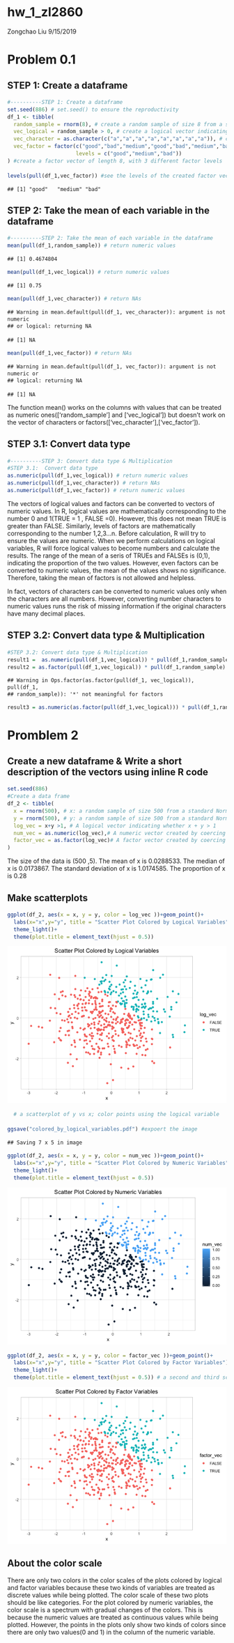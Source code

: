 hw\_1\_zl2860
================
Zongchao Liu
9/15/2019

# Problem 0.1

## STEP 1: Create a dataframe

``` r
#----------STEP 1: Create a dataframe
set.seed(886) # set.seed() to ensure the reproductivity
df_1 <- tibble(
  random_sample = rnorm(8), # create a random sample of size 8 from a standard Normal distribution
  vec_logical = random_sample > 0, # create a logical vector indicating whether elements of the sample are greater than 0
  vec_character = as.character(c("a","a","a","a","a","a","a","a")), # create a character vector of length 8
  vec_factor = factor(c("good","bad","medium","good","bad","medium","bad","medium"),
                      levels = c("good","medium","bad"))
) #create a factor vector of length 8, with 3 different factor levels

levels(pull(df_1,vec_factor)) #see the levels of the created factor vector
```

    ## [1] "good"   "medium" "bad"

## STEP 2: Take the mean of each variable in the dataframe

``` r
#----------STEP 2: Take the mean of each variable in the dataframe
mean(pull(df_1,random_sample)) # return numeric values
```

    ## [1] 0.4674804

``` r
mean(pull(df_1,vec_logical)) # return numeric values
```

    ## [1] 0.75

``` r
mean(pull(df_1,vec_character)) # return NAs
```

    ## Warning in mean.default(pull(df_1, vec_character)): argument is not numeric
    ## or logical: returning NA

    ## [1] NA

``` r
mean(pull(df_1,vec_factor)) # return NAs
```

    ## Warning in mean.default(pull(df_1, vec_factor)): argument is not numeric or
    ## logical: returning NA

    ## [1] NA

The function mean() works on the columns with values that can be treated
as numeric ones(\[‘random\_sample’\] and \[‘vec\_logical’\]) but doesn’t
work on the vector of characters or
factors(\[‘vec\_character’\],\[‘vec\_factor’\]).

## STEP 3.1: Convert data type

``` r
#----------STEP 3: Convert data type & Multiplication
#STEP 3.1:  Convert data type
as.numeric(pull(df_1,vec_logical)) # return numeric values
as.numeric(pull(df_1,vec_character)) # return NAs
as.numeric(pull(df_1,vec_factor)) # return numeric values
```

The vectors of logical values and factors can be converted to vectors of
numeric values. In R, logical values are mathematically corresponding to
the number 0 and 1(TRUE = 1 , FALSE =0). However, this does not mean
TRUE is greater than FALSE. Similarly, levels of factors are
mathematically corresponding to the number 1,2,3…n. Before calculation,
R will try to ensure the values are numeric. When we perform
calculations on logical variables, R will force logical values to become
numbers and calculate the results. The range of the mean of a seris of
TRUEs and FALSEs is (0,1), indicating the proportion of the two values.
However, even factors can be converted to numeric values, the mean of
the values shows no significance. Therefore, taking the mean of factors
is not allowed and helpless.

In fact, vectors of characters can be converted to numeric values only
when the characters are all numbers. However, converting number
characters to numeric values runs the risk of missing information if the
original characters have many decimal places.

## STEP 3.2: Convert data type & Multiplication

``` r
#STEP 3.2: Convert data type & Multiplication
result1 =  as.numeric(pull(df_1,vec_logical)) * pull(df_1,random_sample) # convert the logical vector to numeric, and multiply the random sample by the result
result2 = as.factor(pull(df_1,vec_logical)) * pull(df_1,random_sample) # convert the logical vector to a factor, and multiply the random sample by the result
```

    ## Warning in Ops.factor(as.factor(pull(df_1, vec_logical)), pull(df_1,
    ## random_sample)): '*' not meaningful for factors

``` r
result3 = as.numeric(as.factor(pull(df_1,vec_logical))) * pull(df_1,random_sample) # convert the logical vector to a factor and then convert the result to numeric, and multiply the random sample by the result
```

# Promblem 2

## Create a new dataframe & Write a short description of the vectors using inline R code

``` r
set.seed(886)
#Create a data frame 
df_2 <- tibble(
  x = rnorm(500), # x: a random sample of size 500 from a standard Normal distribution
  y = rnorm(500), # y: a random sample of size 500 from a standard Normal distribution
  log_vec = x+y >1, # A logical vector indicating whether x + y > 1
  num_vec = as.numeric(log_vec),# A numeric vector created by coercing the above logical vector
  factor_vec = as.factor(log_vec)# A factor vector created by coercing the above logical vector
)
```

The size of the data is (500 ,5). The mean of x is 0.0288533. The median
of x is 0.0173867. The standard deviation of x is 1.0174585. The
proportion of x is 0.28

## Make scatterplots

``` r
ggplot(df_2, aes(x = x, y = y, color = log_vec ))+geom_point()+
  labs(x="x",y="y", title = "Scatter Plot Colored by Logical Variables")+
  theme_light()+
  theme(plot.title = element_text(hjust = 0.5))
```

![](hw1_files/figure-gfm/unnamed-chunk-6-1.png)<!-- -->

``` r
  # a scatterplot of y vs x; color points using the logical variable

ggsave("colored_by_logical_variables.pdf") #expoert the image
```

    ## Saving 7 x 5 in image

``` r
ggplot(df_2, aes(x = x, y = y, color = num_vec ))+geom_point()+
  labs(x="x",y="y", title = "Scatter Plot Colored by Numeric Variables")+
  theme_light()+
  theme(plot.title = element_text(hjust = 0.5))
```

![](hw1_files/figure-gfm/unnamed-chunk-6-2.png)<!-- -->

``` r
ggplot(df_2, aes(x = x, y = y, color = factor_vec ))+geom_point()+
  labs(x="x",y="y", title = "Scatter Plot Colored by Factor Variables")+
  theme_light()+
  theme(plot.title = element_text(hjust = 0.5)) # a second and third scatterplot that color points using the numeric and factor variables, respectively
```

![](hw1_files/figure-gfm/unnamed-chunk-6-3.png)<!-- -->

## About the color scale

There are only two colors in the color scales of the plots colored by
logical and factor variables because these two kinds of variables are
treated as discrete values while being plotted. The color scale of these
two plots should be like categories. For the plot colored by numeric
variables, the color scale is a spectrum with gradual changes of the
colors. This is because the numeric values are treated as continuous
values while being plotted. However, the points in the plots only show
two kinds of colors since there are only two values(0 and 1) in the
column of the numeric variable.
